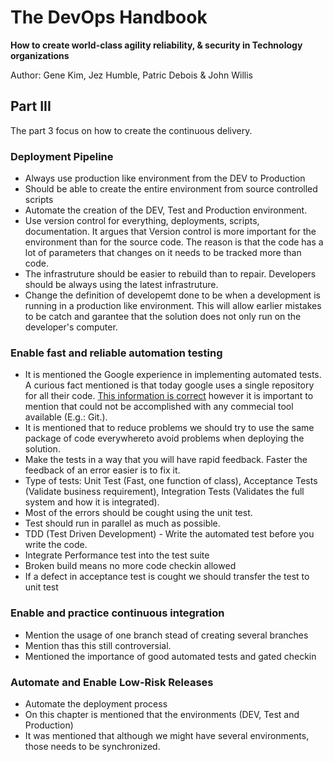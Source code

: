 # The DevOps Handbook

**How to create world-class agility reliability, & security in Technology organizations**

Author: Gene Kim, Jez Humble, Patric Debois & John Willis 

## Part III

The part 3 focus on how to create the continuous delivery. 

### Deployment Pipeline 

- Always use production like environment from the DEV to Production 
- Should be able to create the entire environment from source controlled scripts 
- Automate the creation of the DEV, Test and Production environment.
- Use version control for everything, deployments, scripts, documentation. It argues that Version control is more important for the environment than for the source code. The reason is that the code has a lot of parameters that changes on it needs to be tracked more than code.
- The infrastruture should be easier to rebuild than to repair. Developers should be always using the latest infrastruture. 
- Change the definition of developemt done to be when a development is running in a production like environment. This will allow earlier mistakes to be catch and garantee that the solution does not only run on the developer's computer.

### Enable fast and reliable automation testing

- It is mentioned the Google experience in implementing automated tests. A curious fact mentioned is that today google uses a single repository for all their code. [This information is correct](https://cacm.acm.org/magazines/2016/7/204032-why-google-stores-billions-of-lines-of-code-in-a-single-repository/fulltext) however it is important to mention that could not be accomplished with any commecial tool available (E.g.: Git.). 
- It is mentioned that to reduce problems we should try to use the same package of code everywhereto avoid problems when deploying the solution.
- Make the tests in a way that you will have rapid feedback. Faster the feedback of an error easier is to fix it.
- Type of tests: Unit Test (Fast, one function of class), Acceptance Tests (Validate business requirement), Integration Tests (Validates the full system and how it is integrated).
- Most of the errors should be cought using the unit test. 
- Test should run in parallel as much as possible.
- TDD (Test Driven Development) - Write the automated test before you write the code.
- Integrate Performance test into the test suite
- Broken build means no more code checkin allowed
- If a defect in acceptance test is cought we should transfer the test to unit test 

### Enable and practice continuous integration 

- Mention the usage of one branch stead of creating several branches
- Mention thas this still controversial.
- Mentioned the importance of good automated tests and gated checkin 

### Automate and Enable Low-Risk Releases 

- Automate the deployment process 
- On this chapter is mentioned that the environments (DEV, Test and Production)
- It was mentioned that although we might have several environments, those needs to be synchronized.

